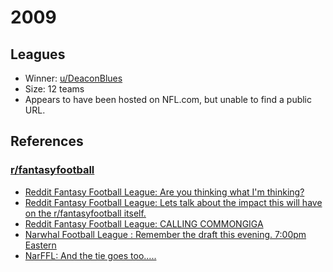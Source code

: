 # 2009

## Leagues

- Winner: [u/DeaconBlues](https://www.reddit.com/u/DeaconBlues)
- Size: 12 teams
- Appears to have been hosted on NFL.com, but unable to find a public URL.

## References

### [r/fantasyfootball](https://www.reddit.com/r/fantasyfootball/)
- [Reddit Fantasy Football League: Are you thinking what I'm thinking?](https://www.reddit.com/r/fantasyfootball/comments/9ypeo/reddit_fantasy_football_league_are_you_thinking/)
- [Reddit Fantasy Football League: Lets talk about the impact this will have on the r/fantasyfootball itself.](https://www.reddit.com/r/fantasyfootball/comments/9yzr2/reddit_fantasy_football_league_lets_talk_about/)
- [Reddit Fantasy Football League: CALLING COMMONGIGA](https://www.reddit.com/r/fantasyfootball/comments/9zdnv/reddit_fantasy_football_league_calling_commongiga/)
- [Narwhal Football League : Remember the draft this evening. 7:00pm Eastern](https://www.reddit.com/r/fantasyfootball/comments/a0l5o/narwhal_football_league_remember_the_draft_this/)
- [NarFFL: And the tie goes too.....](https://www.reddit.com/r/fantasyfootball/comments/ahh2h/narffl_and_the_tie_goes_too/)
